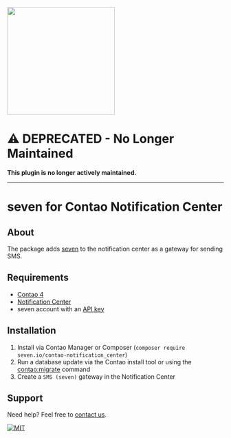 <img src="https://www.seven.io/wp-content/uploads/Logo.svg" width="250" />

# ⚠️ DEPRECATED - No Longer Maintained

**This plugin is no longer actively maintained.**

---

# seven for Contao Notification Center

## About

The package adds [seven](https://www.seven.io) to the notification center as a gateway for sending SMS.

## Requirements

- [Contao 4](https://contao.org/)
- [Notification Center](https://github.com/terminal42/contao-notification_center)
- seven account with an [API key](https://help.seven.io/en/api-key-access)

## Installation

1. Install via Contao Manager or
   Composer (`composer require seven.io/contao-notification_center`)
2. Run a database update via the Contao install tool or using
   the [contao:migrate](https://docs.contao.org/dev/reference/commands/) command
3. Create a `SMS (seven)` gateway in the Notification Center

## Support

Need help? Feel free to [contact us](https://www.seven.io/en/company/contact).

[![MIT](https://img.shields.io/badge/License-MIT-teal.svg)](LICENSE)
